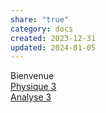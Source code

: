 ```yaml
---  
share: "true"  
category: docs  
created: 2023-12-31  
updated: 2024-01-05  
---  
```

  
Bienvenue  
[Physique 3](Physique%203.md)  
[Analyse 3](Analyse%203.md)  
